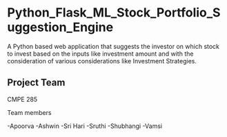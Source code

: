 # Python_Flask_ML_Stock_Portfolio_Suggestion_Engine

A Python based web application that suggests the investor on which stock to invest based on the inputs like investment amount and with the consideration of various considerations like Investment Strategies. 

## Project Team

CMPE 285 

Team members

-Apoorva
-Ashwin
-Sri Hari
-Sruthi
-Shubhangi
-Vamsi
